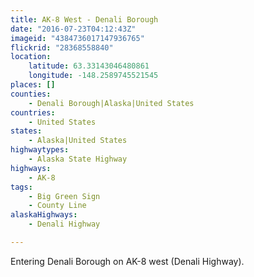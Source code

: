 ```yaml
---
title: AK-8 West - Denali Borough
date: "2016-07-23T04:12:43Z"
imageid: "4384736017147936765"
flickrid: "28368558840"
location:
    latitude: 63.33143046480861
    longitude: -148.2589745521545
places: []
counties:
    - Denali Borough|Alaska|United States
countries:
    - United States
states:
    - Alaska|United States
highwaytypes:
    - Alaska State Highway
highways:
    - AK-8
tags:
    - Big Green Sign
    - County Line
alaskaHighways:
    - Denali Highway

---
```

Entering Denali Borough on AK-8 west (Denali Highway).